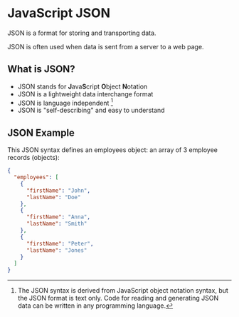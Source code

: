 # JavaScript JSON

JSON is a format for storing and transporting data.

JSON is often used when data is sent from a server to a web page.

## What is JSON?

* JSON stands for **J**ava**S**cript **O**bject **N**otation
* JSON is a lightweight data interchange format
* JSON is language independent [^1]
* JSON is "self-describing" and easy to understand

[^1]: The JSON syntax is derived from JavaScript object notation syntax, but the JSON format is text only. Code for reading and generating JSON data can be written in any programming language.

## JSON Example

This JSON syntax defines an employees object: an array of 3 employee records (objects):

```json
{
  "employees": [
    { 
      "firstName": "John",
      "lastName": "Doe"
    },
    { 
      "firstName": "Anna",
      "lastName": "Smith"
    },
    { 
      "firstName": "Peter",
      "lastName": "Jones"
    }
  ]
}
```

